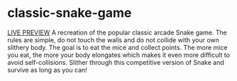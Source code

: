 # classic-snake-game
[LIVE PREVIEW]() A recreation of the popular classic arcade Snake game. The rules are simple, do not touch the walls and do not collide with your own slithery body. The goal is to eat the mice and collect points. The more mice you eat, the more your body elongates which makes it even more difficult to avoid self-collisions. Slither through this competitive version of Snake and survive as long as you can! 
